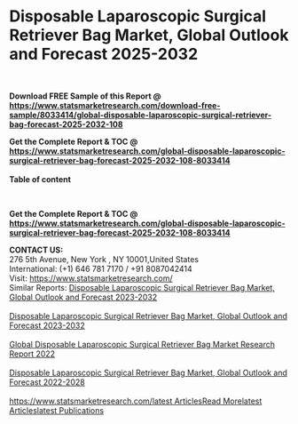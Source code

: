 <h1>Disposable Laparoscopic Surgical Retriever Bag Market, Global Outlook and Forecast 2025-2032</h1><br/><p><strong>Download FREE Sample of this Report @ <a href="https://www.statsmarketresearch.com/download-free-sample/8033414/global-disposable-laparoscopic-surgical-retriever-bag-forecast-2025-2032-108">https://www.statsmarketresearch.com/download-free-sample/8033414/global-disposable-laparoscopic-surgical-retriever-bag-forecast-2025-2032-108</a></strong></p><div><b>Get the Complete Report & TOC @ <a href="https://www.statsmarketresearch.com/global-disposable-laparoscopic-surgical-retriever-bag-forecast-2025-2032-108-8033414">https://www.statsmarketresearch.com/global-disposable-laparoscopic-surgical-retriever-bag-forecast-2025-2032-108-8033414</a></b></div><br><b>Table of content</b><p><br><div><b>Get the Complete Report & TOC @ <a href="https://www.statsmarketresearch.com/global-disposable-laparoscopic-surgical-retriever-bag-forecast-2025-2032-108-8033414">https://www.statsmarketresearch.com/global-disposable-laparoscopic-surgical-retriever-bag-forecast-2025-2032-108-8033414</a></b></div></p> <b>CONTACT US:</b><br>276 5th Avenue, New York , NY 10001,United States<br>International: (+1) 646 781 7170 / +91 8087042414<br>Visit: <a href="https://www.statsmarketresearch.com/">https://www.statsmarketresearch.com/</a><br>Similar Reports: <a href="https://www.statsmarketresearch.com/global-disposable-laparoscopic-surgical-retriever-bag-forecast-2025-2032-108-8033414">Disposable Laparoscopic Surgical Retriever Bag Market, Global Outlook and Forecast 2023-2032</a><br/><br/><a href="https://www.statsmarketresearch.com/global-disposable-laparoscopic-surgical-retriever-bag-forecast-2025-2032-108-8033414">Disposable Laparoscopic Surgical Retriever Bag Market, Global Outlook and Forecast 2023-2032</a><br/><br/><a href="https://www.statsmarketresearch.com/global-disposable-laparoscopic-surgical-retriever-bag-forecast-2025-2032-108-8033414">Global Disposable Laparoscopic Surgical Retriever Bag Market Research Report 2022</a><br/><br/><a href="https://www.statsmarketresearch.com/global-disposable-laparoscopic-surgical-retriever-bag-forecast-2025-2032-108-8033414">Disposable Laparoscopic Surgical Retriever Bag Market, Global Outlook and Forecast 2022-2028</a><br/><br/><a href="https://gyeongbokgung.com">https://www.statsmarketresearch.com/</a><a href="https://hallyeomaritime.com">latest Articles</a><a href="https://jingwansa.com">Read More</a><a href=https://nguoiviet.jp/">latest Articles</a><a href="https://www.intelmarketresearch.com/">latest Publications</a>